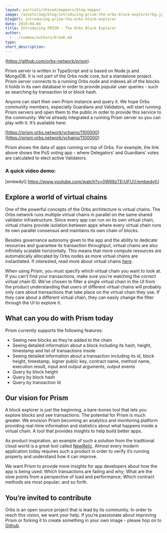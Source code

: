 ```yaml
---
layout: partials/shared/mappers/blog-mapper
image: /assets/img/blog/introducing-prism-the-orbs-block-explorer/bg.jpg
blogUrl: introducing-prism-the-orbs-block-explorer
date: 2019-04-04
title: Introducing PRISM - The Orbs Block Explorer
author:
  - ../common/authors/EranK.md
type:
short_description:
---
```


(https://github.com/orbs-network/prism).

Prism server is written in TypeScript and is based on Node.js and MongoDB. It is not part of the Orbs node core, but a standalone project. Prism server connects to a running Orbs node and indexes all of the blocks it holds in its own database in order to provide popular user queries - such as searching by transaction Id or block hash.

Anyone can start their own Prism instance and query it. We hope Orbs community members, especially Guardians and Validators, will start running Prism servers and open them to the public in order to provide this service to the community. We’ve already integrated a running Prism server so you can play with it. It’s available here:

[https://prism.orbs.network/vchains/1100000](https://prism.orbs.network/vchains/1100000)

Prism shows the data of apps running on top of Orbs. For example, the link above shows the PoS voting app - where Delegators’ and Guardians’ votes are calculated to elect active Validators.

### A quick video demo:

\[embedyt\] https://www.youtube.com/watch?v=0W68zTErUFU\[/embedyt\]

## Explore a world of virtual chains

One of the powerful concepts of the Orbs architecture is virtual chains. The Orbs network runs multiple virtual chains in parallel on the same shared validator infrastructure. Since every app can run on its own virtual chain, virtual chains provide isolation between apps where every virtual chain runs its own parallel consensus and maintains its own chain of blocks.

Besides governance autonomy given to the app and the ability to dedicate resources and guarantee its transaction throughput, virtual chains are also infinitely scalable horizontally. This means that more compute resources are automatically allocated by Orbs nodes as more virtual chains are instantiated. If interested, read more about virtual chains [here](https://www.orbs.com/white-papers/blockchain-virtualization-a-necessity-for-real-world-dapps/).

When using Prism, you must specify which virtual chain you want to look at. If you can't find your transactions, make sure you're watching the correct virtual chain ID. We’ve chosen to filter a single virtual chain in the UI from the product understanding that users of different virtual chains will probably only care about transactions that take place on the virtual chain they use. If they care about a different virtual chain, they can easily change the filter through the UI to explore it.

## What can you do with Prism today

Prism currently supports the following features:

- Seeing new blocks as they’re added to the chain
- Seeing detailed information about a block including its hash, height, timestamp and list of transactions inside
- Seeing detailed information about a transaction including its id, block height, timestamp, signer public key, contract name, method name, execution result, input and output arguments, output events
- Query by block height
- Query by block hash
- Query by transaction Id

## Our vision for Prism

A block explorer is just the beginning, a bare-bones tool that lets you explore blocks and see transactions. The potential for Prism is much greater. We envision Prism becoming an analytics and monitoring platform providing real-time information and statistics about what happens inside a virtual chain. A tool that provides insights to help build better apps.

As product inspiration, an example of such a solution from the traditional cloud world is a great tool called [NewRelic](https://newrelic.com/). Almost every modern application today requires such a product in order to verify it’s running properly and understand how it can improve.

We want Prism to provide more insights for app developers about how the app is being used: Which transactions are failing and why; What are the slow points from a perspective of load and performance; Which contract methods are most popular; and so forth.

## You’re invited to contribute

Orbs is an open source project that is lead by its community. In order to reach this vision, we want your help. If you’re passionate about improving Prism or forking it to create something in your own image - please hop on to [Github](https://github.com/orbs-network/prism).
